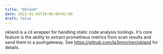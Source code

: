 ```yaml
---
title: "Okland"
date: 2022-01-01T10:00:00+02:00
draft: false
---
```

okland is a cli wrapper for handling static code analysis toolings. it's core feature is the ability to extract prometheus metrics from scan results and send them to a pushgateway. See <https://github.com/la3mmchen/okland> for details.

